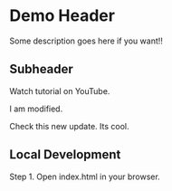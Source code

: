 # Demo Header

Some description goes here if you want!!

## Subheader

Watch tutorial on YouTube.

I am modified.

Check this new update. Its cool.

## Local Development

Step 1. Open index.html in your browser.

